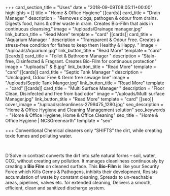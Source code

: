 +++
card_section_title = "Uses"
date = "2018-09-09T08:05:11+00:00"
highlights = []
title = "Home & Office Hygiene"
[[cards]]
card_title = "Drain Manager "
description = "Removes clogs, pathogen & odour from drains.  Digests food, hairs & other waste in drain. Creates Bio-Film that aids in continuous cleansing."
image = "/uploads/Drainage manager.jpg"
link_button_title = "Read More"
template = "card"
[[cards]]
card_title = "Aquarium Manager "
description = "Transparent & Odour Free. Creates a stress-free condition for fishes to keep them Healthy & Happy. "
image = "/uploads/Aquarium.jpg"
link_button_title = "Read More"
template = "card"
[[cards]]
card_title = "Toilet & Bathroom Manager "
description = "Stain-free, Disinfected & Fragrant. Creates Bio-Film for continuous protection"
image = "/uploads/T & B.jpg"
link_button_title = "Read More"
template = "card"
[[cards]]
card_title = "Septic Tank Manager "
description = "Unclogged, Odour Free & Germ free sewage line"
image = "/uploads/Septic Tank Manger.jpg"
link_button_title = "Read More"
template = "card"
[[cards]]
card_title = "Multi Surface Manager "
description = "Floor Clean, Disinfected and free from bad odor"
image = "/uploads/Multi surface Manager.jpg"
link_button_title = "Read More"
template = "card"
[[seo]]
cover_image = "/uploads/cleanliness-2799475_1280.jpg"
seo_description = "Home & Office Hygiene and Cleaning Management solution"
seo_keywords = "Home & Office Hygiene, Home & Office Cleaning"
seo_title = "Home & Office Hygiene | NCSGreenearth"
template = "seo"

+++
Conventional Chemical cleaners only “SHIFTS” the dirt, while creating toxic fumes and polluting water. 

 

D’Solve in contrast converts the dirt into safe natural forms – soil, water, CO2, without creating any pollution. It manages cleanliness continuously by creating a **Bio Film** on cleaned surface. This **Bio-Film** is like your Security Force which Kills Germs & Pathogens, inhibits their development, Resists accumulation of waste by constant cleaning, Spreads to un-reachable areas, pipelines, valves etc. for extended cleaning, Delivers a smooth, efficient, clean and sanitized discharge system.